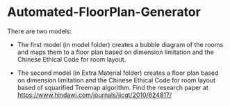 # Automated-FloorPlan-Generator
There are two models:
- The first model (in model folder) creates a bubble diagram of the rooms and maps them to a floor plan based on dimension limitation and the Chinese Ethical Code for room layout.

- The second model (in Extra Material folder) creates a floor plan based on dimension limitation and the Chinese Ethical Code for room layout based of squarified Treemap algorithm. Find the research paper at https://www.hindawi.com/journals/ijcgt/2010/624817/

